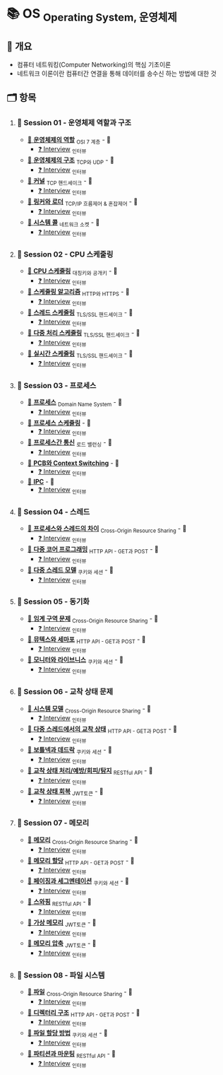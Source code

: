 # :books: OS <sub>Operating System, 운영체제</sub>

## :memo: 개요

- 컴퓨터 네트워킹(Computer Networking)의 핵심 기초이론
- 네트워크 이론이란 컴퓨터간 연결을 통해 데이터를 송수신 하는 방법에 대한 것

## :card_index_dividers: 항목

1. ### :file_folder: Session 01 - 운영체제 역할과 구조

   - [:page_facing_up: **운영체제의 역할**](./Note/OSI_7Layer.md) <sub>OSI 7 계층</sub> - :construction:
     - [:question: Interview](./Interview/OSI_7Layer.md) <sub>인터뷰</sub>
   - [:page_facing_up: **운영체제의 구조**](./Note/TCP&UDP.md) <sub>TCP와 UDP</sub> - :construction:
     - [:question: Interview](./Interview/TCP&UDP.md) <sub>인터뷰</sub>
   - [:page_facing_up: **커널**](./Note/TCP&UDP.md) <sub>TCP 핸드셰이크</sub> - :construction:
     - [:question: Interview](./Interview/TCP&UDP.md) <sub>인터뷰</sub>
   - [:page_facing_up: **링커와 로더**](./Note/TCP&UDP.md) <sub>TCP/IP 흐름제어 & 혼잡제어</sub> - :construction:
     - [:question: Interview](./Interview/TCP&UDP.md) <sub>인터뷰</sub>
   - [:page_facing_up: **시스템 콜**](./Note/Network_Socket.md) <sub>네트워크 소켓</sub> - :construction:
     - [:question: Interview](./Interview/NetworkSocket.md) <sub>인터뷰</sub>

2. ### :file_folder: Session 02 - CPU 스케줄링

   - [:page_facing_up: **CPU 스케줄링**](./Note/SymmetricKey&PublicKey.md) <sub>대칭키와 공개키</sub> - :construction:
     - [:question: Interview](./Interview/SymmetricKey&PublicKey.md) <sub>인터뷰</sub>
   - [:page_facing_up: **스케줄링 알고리즘**](./Note/HTTP&HTTPS.md) <sub>HTTP와 HTTPS</sub> - :construction:
     - [:question: Interview](./Interview/HTTP&HTTPS.md) <sub>인터뷰</sub>
   - [:page_facing_up: **스레드 스케줄링**](./Note/TLS&SSLHandshake.md) <sub>TLS/SSL 핸드셰이크</sub> - :construction:
     - [:question: Interview](./Interview/TLS&SSLHandshake.md) <sub>인터뷰</sub>
   - [:page_facing_up: **다중 처리 스케줄링**](./Note/TLS&SSLHandshake.md) <sub>TLS/SSL 핸드셰이크</sub> - :construction:
     - [:question: Interview](./Interview/TLS&SSLHandshake.md) <sub>인터뷰</sub>
   - [:page_facing_up: **실시간 스케줄링**](./Note/TLS&SSLHandshake.md) <sub>TLS/SSL 핸드셰이크</sub> - :construction:
     - [:question: Interview](./Interview/TLS&SSLHandshake.md) <sub>인터뷰</sub>

3. ### :file_folder: Session 03 - 프로세스

   - [:page_facing_up: **프로세스**](./Note/DNS.md) <sub>Domain Name System</sub> - :construction:
     - [:question: Interview](./Interview/DNS.md) <sub>인터뷰</sub>
   - [:page_facing_up: **프로세스 스케줄링**](./Note/DNS_round_robin.md) - :construction:
     - [:question: Interview](./Interview/DNS_round_robin.md) <sub>인터뷰</sub>
   - [:page_facing_up: **프로세스간 통신**](./Note/LoadBalancing.md) <sub>로드 밸런싱</sub> - :construction:
     - [:question: Interview](./Interview/LoadBalancing.md) <sub>인터뷰</sub>
   - [:page_facing_up: **PCB와 Context Switching**](./Note/BlockingNonBlocking&SynchronousAsynchronous.md) - :construction:
     - [:question: Interview](./Interview/BlockingNonBlocking&SynchronousAsynchronous.md) <sub>인터뷰</sub>
   - [:page_facing_up: **IPC**](./Note/BlockingNonBlocking&SynchronousAsynchronous.md) - :construction:
     - [:question: Interview](./Interview/BlockingNonBlocking&SynchronousAsynchronous.md) <sub>인터뷰</sub>

4. ### :file_folder: Session 04 - 스레드

   - [:page_facing_up: **프로세스와 스레드의 차이**](./Note/CORS.md) <sub>Cross-Origin Resource Sharing</sub> - :construction:
     - [:question: Interview](./Interview/CORS.md) <sub>인터뷰</sub>
   - [:page_facing_up: **다중 코어 프로그래밍**](./Note/GET&POST.md) <sub>HTTP API - GET과 POST</sub> - :construction:
     - [:question: Interview](./Interview/GET&POST.md) <sub>인터뷰</sub>
   - [:page_facing_up: **다중 스레드 모델**](./Note/Cookie&Session.md) <sub>쿠키와 세션</sub> - :construction:
     - [:question: Interview](./Interview/Cookie&Session.md) <sub>인터뷰</sub>

5. ### :file_folder: Session 05 - 동기화

   - [:page_facing_up: **임계 구역 문제**](./Note/CORS.md) <sub>Cross-Origin Resource Sharing</sub> - :construction:
     - [:question: Interview](./Interview/CORS.md) <sub>인터뷰</sub>
   - [:page_facing_up: **뮤텍스와 세마포**](./Note/GET&POST.md) <sub>HTTP API - GET과 POST</sub> - :construction:
     - [:question: Interview](./Interview/GET&POST.md) <sub>인터뷰</sub>
   - [:page_facing_up: **모니터와 라이브니스**](./Note/Cookie&Session.md) <sub>쿠키와 세션</sub> - :construction:
     - [:question: Interview](./Interview/Cookie&Session.md) <sub>인터뷰</sub>


6. ### :file_folder: Session 06 - 교착 상태 문제

   - [:page_facing_up: **시스템 모델**](./Note/CORS.md) <sub>Cross-Origin Resource Sharing</sub> - :construction:
     - [:question: Interview](./Interview/CORS.md) <sub>인터뷰</sub>
   - [:page_facing_up: **다중 스레드에서의 교착 상태**](./Note/GET&POST.md) <sub>HTTP API - GET과 POST</sub> - :construction:
     - [:question: Interview](./Interview/GET&POST.md) <sub>인터뷰</sub>
   - [:page_facing_up: **보틀넥과 데드락**](./Note/Cookie&Session.md) <sub>쿠키와 세션</sub> - :construction:
     - [:question: Interview](./Interview/Cookie&Session.md) <sub>인터뷰</sub>
   - [:page_facing_up: **교착 상태 처리/예방/회피/탐지**](./Note/REST&RESTful.md) <sub> RESTful API</sub> - :construction:
     - [:question: Interview](./Interview/REST&RESTful.md) <sub>인터뷰</sub>
   - [:page_facing_up: **교착 상태 회복**](./Note/JWT.md) <sub>JWT토큰</sub> - :construction:
     - [:question: Interview](./Interview/JWT.md) <sub>인터뷰</sub>

7. ### :file_folder: Session 07 - 메모리

   - [:page_facing_up: **메모리**](./Note/CORS.md) <sub>Cross-Origin Resource Sharing</sub> - :construction:
     - [:question: Interview](./Interview/CORS.md) <sub>인터뷰</sub>
   - [:page_facing_up: **메모리 할당**](./Note/GET&POST.md) <sub>HTTP API - GET과 POST</sub> - :construction:
     - [:question: Interview](./Interview/GET&POST.md) <sub>인터뷰</sub>
   - [:page_facing_up: **페이징과 세그멘테이션**](./Note/Cookie&Session.md) <sub>쿠키와 세션</sub> - :construction:
     - [:question: Interview](./Interview/Cookie&Session.md) <sub>인터뷰</sub>
   - [:page_facing_up: **스와핑**](./Note/REST&RESTful.md) <sub> RESTful API</sub> - :construction:
     - [:question: Interview](./Interview/REST&RESTful.md) <sub>인터뷰</sub>
   - [:page_facing_up: **가상 메모리**](./Note/JWT.md) <sub>JWT토큰</sub> - :construction:
     - [:question: Interview](./Interview/JWT.md) <sub>인터뷰</sub>
   - [:page_facing_up: **메모리 압축**](./Note/JWT.md) <sub>JWT토큰</sub> - :construction:
     - [:question: Interview](./Interview/JWT.md) <sub>인터뷰</sub>


8. ### :file_folder: Session 08 - 파일 시스템

   - [:page_facing_up: **파일**](./Note/CORS.md) <sub>Cross-Origin Resource Sharing</sub> - :construction:
     - [:question: Interview](./Interview/CORS.md) <sub>인터뷰</sub>
   - [:page_facing_up: **디렉터리 구조**](./Note/GET&POST.md) <sub>HTTP API - GET과 POST</sub> - :construction:
     - [:question: Interview](./Interview/GET&POST.md) <sub>인터뷰</sub>
   - [:page_facing_up: **파일 할당 방법**](./Note/Cookie&Session.md) <sub>쿠키와 세션</sub> - :construction:
     - [:question: Interview](./Interview/Cookie&Session.md) <sub>인터뷰</sub>
   - [:page_facing_up: **파티션과 마운팅**](./Note/REST&RESTful.md) <sub> RESTful API</sub> - :construction:
     - [:question: Interview](./Interview/REST&RESTful.md) <sub>인터뷰</sub>
